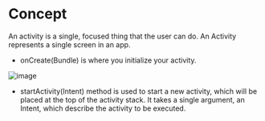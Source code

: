 # Concept
An activity is a single, focused thing that the user can do. An Activity represents a single screen in an app. 
- onCreate(Bundle) is where you initialize your activity.


![image](https://developer.android.com/images/activity_lifecycle.png)



- startActivity(Intent) method is used to start a new activity, which will be placed at the top of the activity stack. It takes a single argument, an Intent, which describe the activity to be executed.
